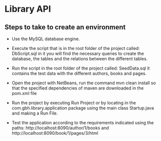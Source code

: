 # Library API


## Steps to take to create an environment

- Use the MySQL database engine. 

- Execute the script that is in the root folder of the project called: DbScript.sql in it you will find the necessary queries to create the database, the tables and the relations between the different tables. 

- Run the script in the root folder of the project called: SeedData.sql it contains the test data with the different authors, books and pages.

- Open the project with NetBeans, run the command mvn clean install so that the specified dependencies of maven are downloaded in the pom.xml file

- Run the project by executing Run Project or by locating in the com.gbh.library.application package using the main class Startup.java and making a Run File. 

- Test the application according to the requirements indicated using the paths: http://localhost:8090/author/1/books and http://localhost:8090/book/1/pages/3/html



